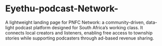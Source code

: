 # Eyethu-podcast-Network-
A lightweight landing page for PNFC Network: a community-driven, data-light podcast platform designed for South Africa’s working class. It connects local creators and listeners, enabling free access to township stories while supporting podcasters through ad-based revenue sharing.

